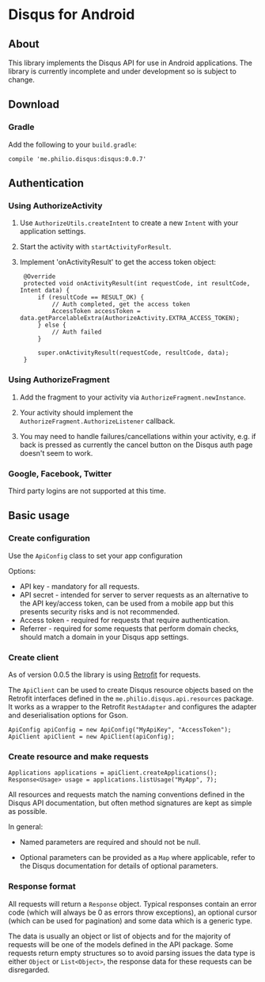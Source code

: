 # Disqus for Android

## About

This library implements the Disqus API for use in Android applications. The library is currently
incomplete and under development so is subject to change.

## Download

### Gradle

Add the following to your `build.gradle`:

    compile 'me.philio.disqus:disqus:0.0.7'

## Authentication

### Using AuthorizeActivity

1. Use `AuthorizeUtils.createIntent` to create a new `Intent` with your application settings.

2. Start the activity with `startActivityForResult`.

3. Implement 'onActivityResult' to get the access token object:

        @Override
        protected void onActivityResult(int requestCode, int resultCode, Intent data) {
            if (resultCode == RESULT_OK) {
                // Auth completed, get the access token
                AccessToken accessToken = data.getParcelableExtra(AuthorizeActivity.EXTRA_ACCESS_TOKEN);
            } else {
                // Auth failed
            }

            super.onActivityResult(requestCode, resultCode, data);
        }

### Using AuthorizeFragment

1. Add the fragment to your activity via `AuthorizeFragment.newInstance`.

2. Your activity should implement the `AuthorizeFragment.AuthorizeListener` callback.

3. You may need to handle failures/cancellations within your activity, e.g. if back is pressed as
    currently the cancel button on the Disqus auth page doesn't seem to work.

### Google, Facebook, Twitter

Third party logins are not supported at this time.

## Basic usage

### Create configuration

Use the `ApiConfig` class to set your app configuration

Options:

* API key - mandatory for all requests.
* API secret - intended for server to server requests as an alternative to the API key/access token,
can be used from a mobile app but this presents security risks and is not recommended.
* Access token - required for requests that require authentication.
* Referrer - required for some requests that perform domain checks, should match a domain in your
Disqus app settings.

### Create client

As of version 0.0.5 the library is using [Retrofit](http://square.github.io/retrofit/) for requests.

The `ApiClient` can be used to create Disqus resource objects based on the Retrofit interfaces
defined in the `me.philio.disqus.api.resources` package. It works as a wrapper to the Retrofit
`RestAdapter` and configures the adapter and deserialisation options for Gson.

    ApiConfig apiConfig = new ApiConfig("MyApiKey", "AccessToken");
    ApiClient apiClient = new ApiClient(apiConfig);

### Create resource and make requests

    Applications applications = apiClient.createApplications();
    Response<Usage> usage = applications.listUsage("MyApp", 7);

All resources and requests match the naming conventions defined in the Disqus API documentation, but
often method signatures are kept as simple as possible.

In general:

* Named parameters are required and should not be null.

* Optional parameters can be provided as a `Map` where applicable, refer to the Disqus documentation
for details of optional parameters.

### Response format

All requests will return a `Response` object. Typical responses contain an error code (which will
always be 0 as errors throw exceptions), an optional cursor (which can be used for pagination) and
some data which is a generic type.

The data is usually an object or list of objects and for the majority of requests will be one of the
models defined in the API package. Some requests return empty structures so to avoid parsing issues
the data type is either `Object` or `List<Object>`, the response data for these requests can be
disregarded.